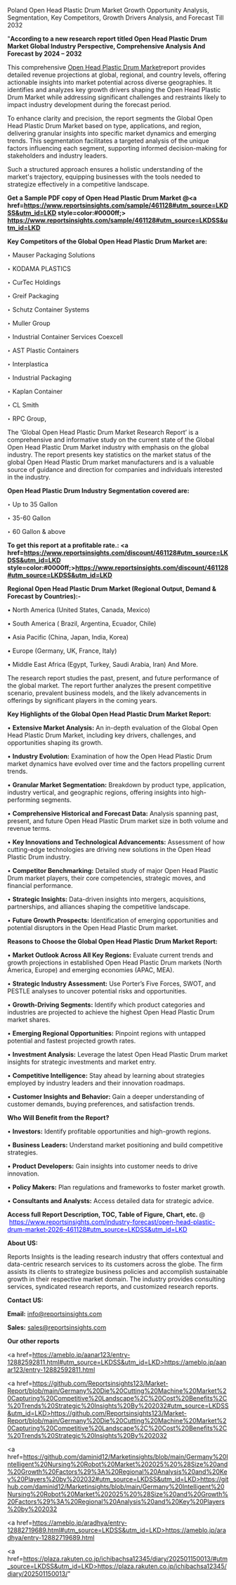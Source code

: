 Poland Open Head Plastic Drum Market Growth Opportunity Analysis, Segmentation, Key Competitors, Growth Drivers Analysis, and Forecast Till 2032

"<strong>According to a new research report titled Open Head Plastic Drum Market Global Industry Perspective, Comprehensive Analysis And Forecast by 2024 – 2032</strong>

This comprehensive <a href=https://www.reportsinsights.com/sample/461128>Open Head Plastic Drum Market</a>report provides detailed revenue projections at global, regional, and country levels, offering actionable insights into market potential across diverse geographies. It identifies and analyzes key growth drivers shaping the Open Head Plastic Drum Market while addressing significant challenges and restraints likely to impact industry development during the forecast period.

To enhance clarity and precision, the report segments the Global Open Head Plastic Drum Market based on type, applications, and region, delivering granular insights into specific market dynamics and emerging trends. This segmentation facilitates a targeted analysis of the unique factors influencing each segment, supporting informed decision-making for stakeholders and industry leaders.

Such a structured approach ensures a holistic understanding of the market's trajectory, equipping businesses with the tools needed to strategize effectively in a competitive landscape.

<strong>Get a Sample PDF copy of Open Head Plastic Drum Market </strong><strong>@<a href=https://www.reportsinsights.com/sample/461128#utm_source=LKDSS&utm_id=LKD style=color:#0000ff;> https://www.reportsinsights.com/sample/461128#utm_source=LKDSS&utm_id=LKD</a></strong></font>

<strong>Key Competitors of the Global Open Head Plastic Drum Market are:</strong>

‣ Mauser Packaging Solutions

‣ KODAMA PLASTICS

‣ CurTec Holdings

‣ Greif Packaging

‣ Schutz Container Systems

‣ Muller Group

‣ Industrial Container Services Coexcell

‣ AST Plastic Containers

‣ Interplastica

‣ Industrial Packaging

‣ Kaplan Container

‣ CL Smith

‣ RPC Group,

The ‘Global Open Head Plastic Drum Market Research Report’ is a comprehensive and informative study on the current state of the Global Open Head Plastic Drum Market industry with emphasis on the global industry. The report presents key statistics on the market status of the global Open Head Plastic Drum market manufacturers and is a valuable source of guidance and direction for companies and individuals interested in the industry.

<strong>Open Head Plastic Drum Industry Segmentation covered are:</strong>

‣ Up to 35 Gallon

‣ 35-60 Gallon

‣ 60 Gallon & above

<strong>To get this report at a profitable rate.: <a href=https://www.reportsinsights.com/discount/461128#utm_source=LKDSS&utm_id=LKD style=color:#0000ff;>https://www.reportsinsights.com/discount/461128#utm_source=LKDSS&utm_id=LKD</a></strong></font>

<strong>Regional Open Head Plastic Drum Market (Regional Output, Demand &amp; Forecast by Countries):-</strong>

• North America (United States, Canada, Mexico)

• South America ( Brazil, Argentina, Ecuador, Chile)

• Asia Pacific (China, Japan, India, Korea)

• Europe (Germany, UK, France, Italy)

• Middle East Africa (Egypt, Turkey, Saudi Arabia, Iran) And More.

The research report studies the past, present, and future performance of the global market. The report further analyzes the present competitive scenario, prevalent business models, and the likely advancements in offerings by significant players in the coming years.

<strong>Key Highlights of the Global Open Head Plastic Drum Market Report:</strong>

• <strong>Extensive Market Analysis:</strong> An in-depth evaluation of the Global Open Head Plastic Drum Market, including key drivers, challenges, and opportunities shaping its growth.

• <strong>Industry Evolution:</strong> Examination of how the Open Head Plastic Drum market dynamics have evolved over time and the factors propelling current trends.

• <strong>Granular Market Segmentation:</strong> Breakdown by product type, application, industry vertical, and geographic regions, offering insights into high-performing segments.

• <strong>Comprehensive Historical and Forecast Data:</strong> Analysis spanning past, present, and future Open Head Plastic Drum market size in both volume and revenue terms.

• <strong>Key Innovations and Technological Advancements:</strong> Assessment of how cutting-edge technologies are driving new solutions in the Open Head Plastic Drum industry.

• <strong>Competitor Benchmarking:</strong> Detailed study of major Open Head Plastic Drum market players, their core competencies, strategic moves, and financial performance.

• <strong>Strategic Insights:</strong> Data-driven insights into mergers, acquisitions, partnerships, and alliances shaping the competitive landscape.

• <strong>Future Growth Prospects:</strong> Identification of emerging opportunities and potential disruptors in the Open Head Plastic Drum market.

<strong>Reasons to Choose the Global Open Head Plastic Drum Market Report:</strong>

• <strong>Market Outlook Across All Key Regions:</strong> Evaluate current trends and growth projections in established Open Head Plastic Drum markets (North America, Europe) and emerging economies (APAC, MEA).

• <strong>Strategic Industry Assessment:</strong> Use Porter’s Five Forces, SWOT, and PESTLE analyses to uncover potential risks and opportunities.

• <strong>Growth-Driving Segments:</strong> Identify which product categories and industries are projected to achieve the highest Open Head Plastic Drum market shares.

• <strong>Emerging Regional Opportunities:</strong> Pinpoint regions with untapped potential and fastest projected growth rates.

• <strong>Investment Analysis:</strong> Leverage the latest Open Head Plastic Drum market insights for strategic investments and market entry.

• <strong>Competitive Intelligence:</strong> Stay ahead by learning about strategies employed by industry leaders and their innovation roadmaps.

• <strong>Customer Insights and Behavior:</strong> Gain a deeper understanding of customer demands, buying preferences, and satisfaction trends.

<strong>Who Will Benefit from the Report?</strong>

• <strong>Investors:</strong> Identify profitable opportunities and high-growth regions.

• <strong>Business Leaders:</strong> Understand market positioning and build competitive strategies.

• <strong>Product Developers:</strong> Gain insights into customer needs to drive innovation.

• <strong>Policy Makers:</strong> Plan regulations and frameworks to foster market growth.

• <strong>Consultants and Analysts:</strong> Access detailed data for strategic advice.
</ul>
<strong>Access full Report Description, TOC, Table of Figure, Chart, etc. </strong>@  <a href=https://www.reportsinsights.com/industry-forecast/open-head-plastic-drum-market-2026-461128#utm_source=LKDSS&utm_id=LKD style=color:#0000ff;>https://www.reportsinsights.com/industry-forecast/open-head-plastic-drum-market-2026-461128#utm_source=LKDSS&utm_id=LKD</a></font>

<strong><strong>About US</strong>:</strong>

Reports Insights is the leading research industry that offers contextual and data-centric research services to its customers across the globe. The firm assists its clients to strategize business policies and accomplish sustainable growth in their respective market domain. The industry provides consulting services, syndicated research reports, and customized research reports.

<strong>Contact US:</strong>

<p class=""""><b>Email:</b> <a href=mailto:info@reportsinsights.com>info@reportsinsights.com</a></p>
<p class=""""><b>Sales:</b> <a href=mailto:sales@reportsinsights.com>sales@reportsinsights.com</a></p>

<strong>Our other reports</strong>

<a href=https://ameblo.jp/aanar123/entry-12882592811.html#utm_source=LKDSS&utm_id=LKD>https://ameblo.jp/aanar123/entry-12882592811.html</a>

<a href=https://github.com/Reportsinsights123/Market-Report/blob/main/Germany%20Die%20Cutting%20Machine%20Market%20Capturing%20Competitive%20Landscape%2C%20Cost%20Benefits%2C%20Trends%20Strategic%20Insights%20By%202032#utm_source=LKDSS&utm_id=LKD>https://github.com/Reportsinsights123/Market-Report/blob/main/Germany%20Die%20Cutting%20Machine%20Market%20Capturing%20Competitive%20Landscape%2C%20Cost%20Benefits%2C%20Trends%20Strategic%20Insights%20By%202032</a>

<a href=https://github.com/daminid12/Marketinsights/blob/main/Germany%20Intelligent%20Nursing%20Robot%20Market%202025%20%28Size%20and%20Growth%20Factors%29%3A%20Regional%20Analysis%20and%20Key%20Players%20by%202032#utm_source=LKDSS&utm_id=LKD>https://github.com/daminid12/Marketinsights/blob/main/Germany%20Intelligent%20Nursing%20Robot%20Market%202025%20%28Size%20and%20Growth%20Factors%29%3A%20Regional%20Analysis%20and%20Key%20Players%20by%202032</a>

<a href=https://ameblo.jp/aradhya/entry-12882719689.html#utm_source=LKDSS&utm_id=LKD>https://ameblo.jp/aradhya/entry-12882719689.html</a>

<a href=https://plaza.rakuten.co.jp/ichibachsa12345/diary/202501150013/#utm_source=LKDSS&utm_id=LKD>https://plaza.rakuten.co.jp/ichibachsa12345/diary/202501150013/</a>"

